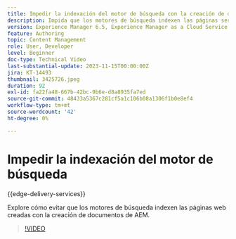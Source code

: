 ```yaml
---
title: Impedir la indexación del motor de búsqueda con la creación de documentos de AEM
description: Impida que los motores de búsqueda indexen las páginas servidas por Edge Delivery Services.
version: Experience Manager 6.5, Experience Manager as a Cloud Service
feature: Authoring
topic: Content Management
role: User, Developer
level: Beginner
doc-type: Technical Video
last-substantial-update: 2023-11-15T00:00:00Z
jira: KT-14493
thumbnail: 3425726.jpeg
duration: 92
exl-id: fa22fa48-667b-42bc-9b6e-d8a8935fa7ed
source-git-commit: 48433a5367c281cf5a1c106b08a1306f1b0e8ef4
workflow-type: tm+mt
source-wordcount: '42'
ht-degree: 0%

---
```


# Impedir la indexación del motor de búsqueda

{{edge-delivery-services}}

Explore cómo evitar que los motores de búsqueda indexen las páginas web creadas con la creación de documentos de AEM.

>[!VIDEO](https://video.tv.adobe.com/v/3438116/?learn=on&captions=spa)
